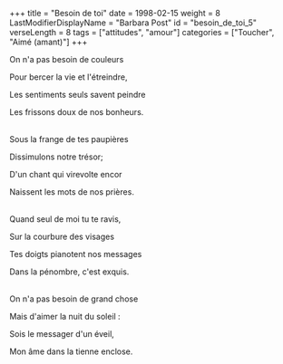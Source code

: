 +++
title = "Besoin de toi"
date = 1998-02-15
weight = 8
LastModifierDisplayName = "Barbara Post"
id = "besoin_de_toi_5"
verseLength = 8
tags = ["attitudes", "amour"]
categories = ["Toucher", "Aimé (amant)"]
+++

On n'a pas besoin de couleurs

Pour bercer la vie et l'étreindre,

Les sentiments seuls savent peindre

Les frissons doux de nos bonheurs.

 \
Sous la frange de tes paupières

Dissimulons notre trésor;

D'un chant qui virevolte encor

Naissent les mots de nos prières.

 \
Quand seul de moi tu te ravis,

Sur la courbure des visages

Tes doigts pianotent nos messages

Dans la pénombre, c'est exquis.

 \
On n'a pas besoin de grand chose

Mais d'aimer la nuit du soleil :

Sois le messager d'un éveil,

Mon âme dans la tienne enclose.
